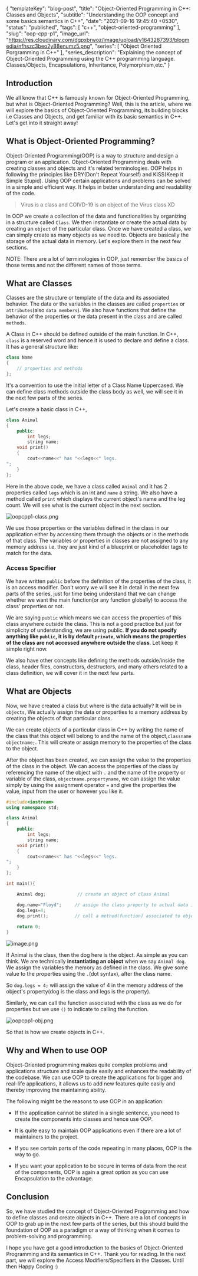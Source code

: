 {
  "templateKey": "blog-post",
  "title": "Object-Oriented Programming in C++: Classes and Objects",
  "subtitle": "Understanding the OOP concept and some basics semantics in C++",
  "date": "2021-09-16 19:45:40 +0530",
  "status": "published",
  "tags": [
    "c++",
    "object-oriented-programming"
  ],
  "slug": "oop-cpp-p1",
  "image_url": "https://res.cloudinary.com/dgpxbrwoz/image/upload/v1643287393/blogmedia/nfhszc3beo2y88enumz5.png",
  "series": [
    "Object Oriented Porgramming in C++"
  ],
  "series_description": "Explaining the concept of Object-Oriented Programming using the C++ programming language. Classes/Objects, Encapsulations, Inheritance, Polymorphism,etc."
}

## Introduction

We all know that C++ is famously known for Object-Oriented Programming, but what is Object-Oriented Programming? Well, this is the article, where we will explore the basics of Object-Oriented Programming, its building blocks i.e Classes and Objects, and get familiar with its basic semantics in C++. Let's get into it straight away!

## What is Object-Oriented Programming?

Object-Oriented Programming(OOP) is a way to structure and design a program or an application. Object-Oriented Programming deals with creating classes and objects and it's related terminologies. OOP helps in following the principles like DRY(Don't Repeat Yourself) and KISS(Keep it Simple Stupid). Using OOP certain applications and problems can be solved in a simple and efficient way. It helps in better understanding and readability of the code.

> Virus is a class and COIVD-19 is an object of the Virus class XD

In OOP we create a collection of the data and functionalities by organizing in a structure called `Class`. We then instantiate or create the actual data by creating an `object` of the particular class. Once we have created a class, we can simply create as many objects as we need to. Objects are basically the storage of the actual data in memory. Let's explore them in the next few sections.

NOTE: There are a lot of terminologies in OOP, just remember the basics of those terms and not the different names of those terms.

## What are Classes

Classes are the structure or template of the data and its associated behavior. The data or the variables in the classes are called `properties` or `attributes`(also `data members`). We also have functions that define the behavior of the properties or the data present in the class and are called `methods`.

 A Class in C++ should be defined outside of the main function. In C++, `class` is a reserved word and hence it is used to declare and define a class. It has a general structure like:
```cpp
class Name
{
    // properties and methods
};
```

It's a convention to use the initial letter of a Class Name Uppercased. We can define class methods outside the class body as well, we will see it in the next few parts of the series.  

Let's create a basic class in C++,
```cpp
class Animal
{
	public:
		int legs;
		string name;
	void print()
    {
		cout<<name<<" has "<<legs<<" legs.
";
	}
};

```
Here in the above code, we have a class called `Animal` and it has 2 properties called `legs` which is an int and `name` a string. We also have a method called `print` which displays the current object's name and the leg count. We will see what is the current object in the next section. 

![oopcpp1-class.png](https://cdn.hashnode.com/res/hashnode/image/upload/v1631797771422/6jCNpCYz_q.png)

We use those properties or the variables defined in the class in our application either by accessing them through the objects or in the methods of that class. The variables or properties in classes are not assigned to any memory address i.e. they are just kind of a blueprint or placeholder tags to match for the data.

### Access Specifier
We have written `public` before the definition of the properties of the class, it is an access modifier. Don't worry we will see it in detail in the next few parts of the series, just for time being understand that we can change whether we want the main function(or any function globally) to access the class' properties or not. 

We are saying `public` which means we can access the properties of this class anywhere outside the class. This is not a good practice but just for simplicity of understanding, we are using public. **If you do not specify anything like `public`, it is by default `private`, which means the properties of the class are not accessed anywhere outside the class**. Let keep it simple right now.

We also have other concepts like defining the methods outside/inside the class, header files, constructors, destructors, and many others related to a class definition, we will cover it in the next few parts.

## What are Objects

Now, we have created a class but where is the data actually? It will be in `objects`, We actually assign the data or properties to a memory address by creating the objects of that particular class. 

We can create objects of a particular class in C++ by writing the name of the class that this object will belong to and the name of the object,`classname objectname;`. This will create or assign memory to the properties of the class to the object. 

After the object has been created, we can assign the value to the properties of the class in the object. We can access the properties of the class by referencing the name of the object with `.` and the name of the property or variable of the class, `objectname.propertyname`, we can assign the value simply by using the assignment operator `=` and give the properties the value, input from the user or however you like it.  

```cpp
#include<iostream>
using namespace std;

class Animal
{
	public:
		int legs;
		string name;
	void print()
    {
		cout<<name<<" has "<<legs<<" legs.
";
	}
};

int main(){

	Animal dog;            // create an object of class Animal

	dog.name="Floyd";     // assign the class property to actual data in memory
	dog.legs=4;                 
	dog.print();          // call a method(function) associated to object's class
	
	return 0;
}

```


![image.png](https://cdn.hashnode.com/res/hashnode/image/upload/v1631795000896/kUvcfVU7Y.png)

If Animal is the class, then the dog here is the object. As simple as you can think. We are technically **instantiating an object** when we say `Animal dog`.  We assign the variables the memory as defined in the class. We give some value to the properties using the `.`(dot syntax), after the class name. 

So `dog.legs = 4;` will assign the value of 4 in the memory address of the object's property(dog is the class and legs is the property).

Similarly, we can call the function associated with the class as we do for properties but we use `()` to indicate to calling the function.


![oopcpp1-obj.png](https://cdn.hashnode.com/res/hashnode/image/upload/v1631799152681/UhNDYdEXK.png)

So that is how we create objects in C++.

## Why and When to use OOP

Object-Oriented programming makes quite complex problems and applications structure and scale quite easily and enhances the readability of the codebase. We can use OOP to create the applications for bigger and real-life applications, it allows us to add new features quite easily and thereby improving the maintaining ability.

The following might be the reasons to use OOP in an application:

- If the application cannot be stated in a single sentence, you need to create the components into classes and hence use OOP.

- It is quite easy to maintain OOP applications even if there are a lot of maintainers to the project.

- If you see certain parts of the code repeating in many places, OOP is the way to go.

- If you want your application to be secure in terms of data from the rest of the components, OOP is again a great option as you can use Encapsulation to the advantage.


## Conclusion

So, we have studied the concept of Object-Oriented Programming and how to define classes and create objects in C++. There are a lot of concepts in OOP to grab up in the next few parts of the series, but this should build the foundation of OOP as a paradigm or a way of thinking when it comes to problem-solving and programming.

I hope you have got a good introduction to the basics of Object-Oriented Programming and its semantics in C++. Thank you for reading. In the next part, we will explore the Access Modifiers/Specifiers in the Classes. Until then Happy Coding :) 
